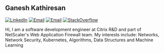 ## Ganesh Kathiresan
<p>
<a href="https://www.linkedin.com/in/ganesh-kathiresan/"><img alt="LinkedIn" src="https://img.shields.io/badge/LinkedIn-Ganesh%20Kathiresan-blue?style=flat-square&logo=linkedin"></a>
<a href="mailto:ganesh3597@gmail.com"><img alt="Email" src="https://img.shields.io/badge/Email-ganesh3597@gmail.com-red?style=flat-square&logo=gmail"></a>
<a href="mailto:ganesh.kathiresan@citrix.com"><img alt="Email" src="https://img.shields.io/badge/Email-ganesh.kathiresan@citrix.com-black?style=flat-square&logo=citrix"></a>
<a href="https://stackoverflow.com/users/5671364/ganesh-kathiresan"><img alt="StackOverflow" src="https://img.shields.io/badge/Stack%20Overflow-Ganesh-orange?style=flat-square&logo=stack-overflow"></a>
</p>

Hi, I am a software development engineer at Citrix R&D and part of NetScaler's Web Application Firewall team. 
My interests include: Networks, Network Security, Kubernetes, Algorithms, Data Structures and Machine Learning

